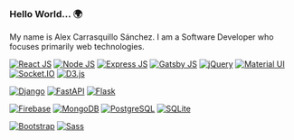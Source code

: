 ### Hello World... 🌍

My name is Alex Carrasquillo Sánchez. I am a Software Developer who focuses primarily web technologies. 

[![React JS](https://img.shields.io/badge/React-JS-61DAFB?style=flat-square&logo=react)](https://reactjs.org/docs/getting-started.html)
[![Node JS](https://img.shields.io/badge/Node-JS-83CD29?style=flat-square&logo=nodedotjs)](https://nodejs.org/api/)
[![Express JS](https://img.shields.io/badge/Express-JS-white?style=flat-square&logo=express)](http://expressjs.com/en/5x/api.html)
[![Gatsby JS](https://img.shields.io/badge/Gatsby-JS-6522B0?style=flat-square&logo=gatsby)](https://www.gatsbyjs.com/docs/)
[![jQuery](https://img.shields.io/badge/jQuery-JS-0868AC?style=flat-square&logo=jquery)](https://api.jquery.com)
[![Material UI](https://img.shields.io/badge/Material%20UI-JS-007FFF?style=flat-square&logo=mui)](https://mui.com/getting-started/installation/)
[![Socket.IO](https://img.shields.io/badge/Socket.IO-JS-black?style=flat-square&logo=socketdotio)](https://socket.io/docs/v4/)
[![D3.js](https://img.shields.io/badge/D3-JS-F9A03C?style=flat-square&logo=d3dotjs)](https://github.com/d3/d3/wiki)

[![Django](https://img.shields.io/badge/Django-PY-0F422D?style=flat-square&logo=django)](https://docs.djangoproject.com/en/4.0/)
[![FastAPI](https://img.shields.io/badge/FastAPI-PY-009688?style=flat-square&logo=fastapi)](https://fastapi.tiangolo.com)
[![Flask](https://img.shields.io/badge/Flask-PY-white?style=flat-square&logo=flask)](https://flask.palletsprojects.com/en/2.0.x/)

[![Firebase](https://img.shields.io/badge/Firebase-DB-FFCA28?style=flat-square&logo=firebase)](https://firebase.google.com/docs/)
[![MongoDB](https://img.shields.io/badge/Mongo-DB-47A248?style=flat-square&logo=mongodb)](https://docs.mongodb.com)
[![PostgreSQL](https://img.shields.io/badge/PostgreSQL-DB-4169E1?style=flat-square&logo=postgresql)](https://www.postgresql.org/docs/current/)
[![SQLite](https://img.shields.io/badge/SQLite-DB-1175C5?style=flat-square&logo=sqlite)](https://sqlite.org/docs.html)

[![Bootstrap](https://img.shields.io/badge/Bootstrap-CSS-7952B3?style=flat-square&logo=bootstrap)](https://getbootstrap.com/docs/)
[![Sass](https://img.shields.io/badge/Sass-CSS-CC6699?style=flat-square&logo=sass)](https://sass-lang.com/documentation)


<!--
**stephansama/stephansama** is a ✨ _special_ ✨ repository because its `README.md` (this file) appears on your GitHub profile.

Here are some ideas to get you started:

- 🔭 I’m currently working on ...
- 🌱 I’m currently learning ...
- 👯 I’m looking to collaborate on ...
- 🤔 I’m looking for help with ...
- 💬 Ask me about ...
- 📫 How to reach me: ...
- 😄 Pronouns: ...
- ⚡ Fun fact: ...
-->

